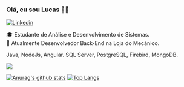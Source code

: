 ### Olá, eu sou Lucas 👋😄

[![Linkedin](https://img.shields.io/badge/LinkedIn-0077B5?style=for-the-badge&logo=linkedin&logoColor=white)](https://www.linkedin.com/in/lucas-fernando-de-assis/)

🎓 Estudante de Análise e Desenvolvimento de Sistemas.<br>
🔧 Atualmente Desenvolvedor Back-End na Loja do Mecânico.

Java, NodeJs, Angular. 
SQL Server, PostgreSQL, Firebird, MongoDB.

![](https://komarev.com/ghpvc/?username=lucasfernandoassiswebdev)

[![Anurag's github stats](https://github-readme-stats.vercel.app/api?username=lucasfernandoassiswebdev&show_icons=true&theme=radical)](https://github.com/lucasfernandoassiswebdev/github-readme-stats&show_icons=true&theme=radical)
[![Top Langs](https://github-readme-stats.vercel.app/api/top-langs/?username=lucasfernandoassiswebdev&layout=compact)](https://github.com/lucasfernandoassiswebdev/github-readme-stats)

